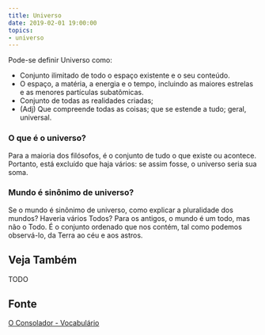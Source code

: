 ```yaml
---
title: Universo
date: 2019-02-01 19:00:00
topics:
- universo
---
```


Pode-se definir Universo como:
* Conjunto ilimitado de todo o espaço existente e o seu conteúdo. 
* O espaço, a matéria, a energia e o tempo, incluindo as maiores estrelas e as menores partículas subatômicas.
* Conjunto de todas as realidades criadas;
* (Adj) Que compreende todas as coisas; que se estende a tudo; geral, universal.

### O que é o universo?
Para a maioria dos filósofos, é o conjunto de tudo o que existe ou
acontece. Portanto, está excluído que haja vários: se assim fosse, o
universo seria sua soma.

### Mundo é sinônimo de universo?
Se o mundo é sinônimo de universo, como explicar a pluralidade dos
mundos? Haveria vários Todos? Para os antigos, o mundo é um todo, mas
não o Todo. É o conjunto ordenado que nos contém, tal como podemos
observá-lo, da Terra ao céu e aos astros.

## Veja Também
TODO

## Fonte
[O Consolador - Vocabulário](http://www.oconsolador.com.br/linkfixo/vocabulario/principal.html)

